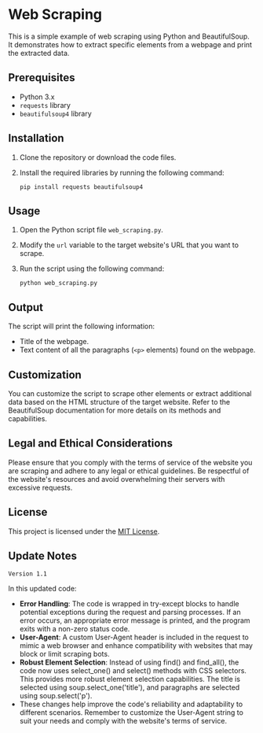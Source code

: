 # Web Scraping 


This is a simple example of web scraping using Python and BeautifulSoup. It demonstrates how to extract specific elements from a webpage and print the extracted data.

## Prerequisites

- Python 3.x
- `requests` library
- `beautifulsoup4` library

## Installation

1. Clone the repository or download the code files.
2. Install the required libraries by running the following command:

   ```shell
   pip install requests beautifulsoup4
   ```

## Usage

1. Open the Python script file `web_scraping.py`.
2. Modify the `url` variable to the target website's URL that you want to scrape.
3. Run the script using the following command:

   ```shell
   python web_scraping.py
   ```

## Output

The script will print the following information:

- Title of the webpage.
- Text content of all the paragraphs (`<p>` elements) found on the webpage.

## Customization

You can customize the script to scrape other elements or extract additional data based on the HTML structure of the target website. Refer to the BeautifulSoup documentation for more details on its methods and capabilities.

## Legal and Ethical Considerations

Please ensure that you comply with the terms of service of the website you are scraping and adhere to any legal or ethical guidelines. Be respectful of the website's resources and avoid overwhelming their servers with excessive requests.

## License

This project is licensed under the [MIT License](LICENSE).

## Update Notes

`Version 1.1`

In this updated code:
- **Error Handling**: The code is wrapped in try-except blocks to handle potential exceptions during the request and parsing processes. If an error occurs, an appropriate error message is printed, and the program exits with a non-zero status code.
- **User-Agent**: A custom User-Agent header is included in the request to mimic a web browser and enhance compatibility with websites that may block or limit scraping bots.
- **Robust Element Selection**: Instead of using find() and find_all(), the code now uses select_one() and select() methods with CSS selectors. This provides more robust element selection capabilities. The title is selected using soup.select_one('title'), and paragraphs are selected using soup.select('p').
- These changes help improve the code's reliability and adaptability to different scenarios. Remember to customize the User-Agent string to suit your needs and comply with the website's terms of service.
